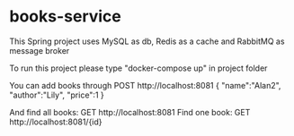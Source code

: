 # books-service

This Spring project uses MySQL as db,  Redis as a cache and RabbitMQ as message broker

To run this project please type "docker-compose up" in project folder 

You can add books through POST http://localhost:8081
{
    "name":"Alan2",
    "author":"Lily",
    "price":1
}

And find all books: GET http://localhost:8081
Find one book: GET http://localhost:8081/{id}

 
